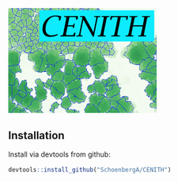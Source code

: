 
<img src="cenith.png" alt="drawing" width="300">


## Installation

Install via devtools from github:

``` r
devtools::install_github("SchoenbergA/CENITH")
```

